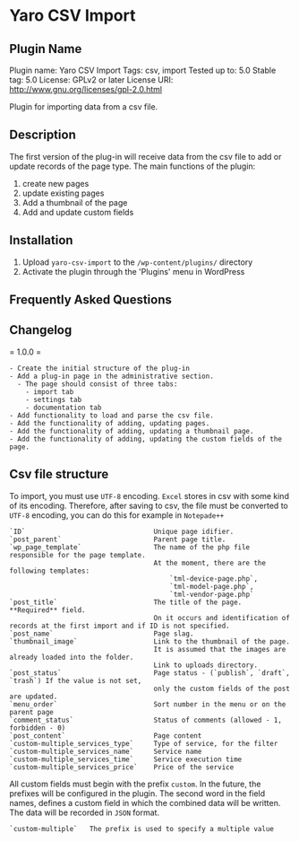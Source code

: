 # Yaro CSV Import

## Plugin Name
Plugin name: Yaro CSV Import
Tags: csv, import
Tested up to: 5.0
Stable tag: 5.0
License: GPLv2 or later
License URI: http://www.gnu.org/licenses/gpl-2.0.html

Plugin for importing data from a csv file.

## Description

The first version of the plug-in will receive data from the csv file to add or update records of the page type.
The main functions of the plugin:
1. create new pages
2. update existing pages
3. Add a thumbnail of the page
4. Add and update custom fields

## Installation

1. Upload `yaro-csv-import` to the `/wp-content/plugins/` directory
1. Activate the plugin through the 'Plugins' menu in WordPress

## Frequently Asked Questions


## Changelog

= 1.0.0 =
```
- Create the initial structure of the plug-in
- Add a plug-in page in the administrative section.
  - The page should consist of three tabs:
    - import tab
    - settings tab
    - documentation tab
- Add functionality to load and parse the csv file.
- Add the functionality of adding, updating pages.
- Add the functionality of adding, updating a thumbnail page.
- Add the functionality of adding, updating the custom fields of the page.
```
## Csv file structure

To import, you must use `UTF-8` encoding. `Excel` stores in csv with some kind of its encoding. Therefore, after saving to csv, the file must be converted to `UTF-8` encoding, you can do this for example in `Notepade++`
```
`ID`                                Unique page idifier.
`post_parent`                       Parent page title.
`wp_page_template`                  The name of the php file responsible for the page template.
                                    At the moment, there are the following templates: 
                                        `tml-device-page.php`, 
                                        `tml-model-page.php`, 
                                        `tml-vendor-page.php`
`post_title`                        The title of the page. **Required** field. 
                                    On it occurs and identification of records at the first import and if ID is not specified.
`post_name`                         Page slag.
`thumbnail_image`                   Link to the thumbnail of the page.
                                    It is assumed that the images are already loaded into the folder.
                                    Link to uploads directory.
`post_status`                       Page status - (`publish`, `draft`, `trash`) If the value is not set, 
                                    only the custom fields of the post are updated.
`menu_order`                        Sort number in the menu or on the parent page
`comment_status`                    Status of comments (allowed - 1, forbidden - 0)
`post_content`                      Page content
`custom-multiple_services_type`     Type of service, for the filter
`custom-multiple_services_name`     Service name
`custom-multiple_services_time`     Service execution time
`custom-multiple_services_price`    Price of the service
```
All custom fields must begin with the prefix `custom`. In the future, the prefixes will be configured in the plugin.
The second word in the field names, defines a custom field in which the combined data will be written.
The data will be recorded in `JSON` format.
```
`custom-multiple`   The prefix is used to specify a multiple value
```